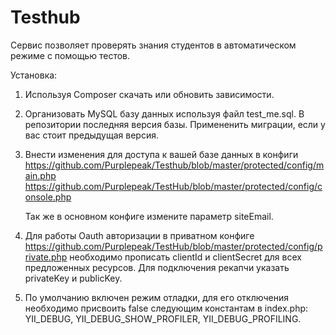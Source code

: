 Testhub
=======

Сервис позволяет проверять знания студентов в автоматическом режиме с помощью тестов.

Установка:

1) Используя Composer скачать или обновить зависимости.

2) Организовать MySQL базу данных используя файл test_me.sql. В репозитории последняя версия базы. Примененить миграции, если у    вас стоит предыдущая версия.

3) Внести изменения для доступа к вашей базе данных в конфиги
    https://github.com/Purplepeak/Testhub/blob/master/protected/config/main.php
    https://github.com/Purplepeak/TestHub/blob/master/protected/config/console.php

   Так же в основном конфиге измените параметр siteEmail.

4) Для работы Oauth авторизации в приватном конфиге      https://github.com/Purplepeak/TestHub/blob/master/protected/config/private.php необходимо прописать clientId и clientSecret для всех предложенных ресурсов.
Для подключения рекапчи указать privateKey и publicKey.

5) По умолчанию включен режим отладки, для его отключения необходимо присвоить false следующим константам в index.php: 
       YII_DEBUG,
       YII_DEBUG_SHOW_PROFILER,
       YII_DEBUG_PROFILING.
